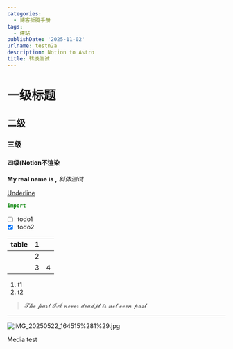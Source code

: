 ```yaml
---
categories:
  - 博客折腾手册
tags:
  - 建站
publishDate: '2025-11-02'
urlname: testn2a
description: Notion to Astro
title: 转换测试
---
```


# 一级标题


## 二级


### 三级


#### 四级(Notion不渲染


**My real name is ,** _斜体测试_


<u>Underline</u>


```python
import
```

- [ ] todo1
- [x] todo2

| table | 1 |   |
| ----- | - | - |
|       | 2 |   |
|       | 3 | 4 |

1. t1
2. t2
> 𝓣𝓱𝓮 𝓹𝓪𝓼𝓽 𝓘𝓐 𝓷𝓮𝓿𝓮𝓻 𝓭𝓮𝓪𝓭,𝓲𝓽 𝓲𝓼 𝓷𝓸𝓽 𝓮𝓿𝓮𝓷 𝓹𝓪𝓼𝓽

---


![IMG_20250522_164515%281%29.jpg](https://raw.githubusercontent.com/xtawa/picx-images-hosting/master/2187f7b537084b91cf53c778e89cc26d.jpg)


Media test


